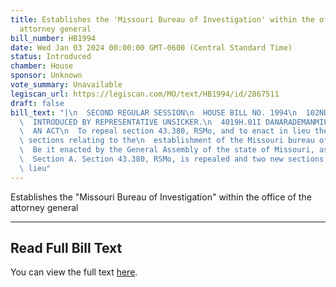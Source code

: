 ```yaml
---
title: Establishes the 'Missouri Bureau of Investigation' within the office of the
  attorney general
bill_number: HB1994
date: Wed Jan 03 2024 00:00:00 GMT-0600 (Central Standard Time)
status: Introduced
chamber: House
sponsor: Unknown
vote_summary: Unavailable
legiscan_url: https://legiscan.com/MO/text/HB1994/id/2867511
draft: false
bill_text: "|\n  SECOND REGULAR SESSION\n  HOUSE BILL NO. 1994\n  102ND GENERAL ASSEMBLY\n\
  \  INTRODUCED BY REPRESENTATIVE UNSICKER.\n  4019H.01I DANARADEMANMILLER,ChiefClerk\n\
  \  AN ACT\n  To repeal section 43.380, RSMo, and to enact in lieu thereof two new\
  \ sections relating to the\n  establishment of the Missouri bureau of investigation.\n\
  \  Be it enacted by the General Assembly of the state of Missouri, as follows:\n\
  \  Section A. Section 43.380, RSMo, is repealed and two new sections enacted in\
  \ lieu"
---
```

Establishes the "Missouri Bureau of Investigation" within the office of the attorney general

---

## Read Full Bill Text

You can view the full text [here](https://legiscan.com/MO/text/HB1994/id/2867511).

